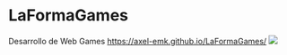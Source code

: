 # LaFormaGames
Desarrollo de Web Games
https://axel-emk.github.io/LaFormaGames/
<img src="https://axel-emk.github.io/LaFormaGames/img/Banner_La_Forma_Games.png" > 
